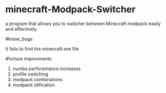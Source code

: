 # minecraft-Modpack-Switcher
a program that allows you to switcher between Minecraft modpack easily and effectively. 

#know_bugs

It fails to find the minecraft.exe file

#furture improvments

1. numba perforamance increases
2. profile switching
3. modpack combinations
4. modpack idification 
